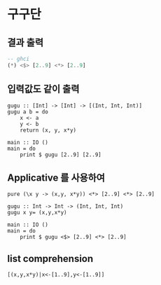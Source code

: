 # 구구단

## 결과 출력

```haskell
-- ghci
(*) <$> [2..9] <*> [2..9]
```

## 입력값도 같이 출력

```
gugu :: [Int] -> [Int] -> [(Int, Int, Int)]
gugu a b = do
    x <- a
    y <- b
    return (x, y, x*y)

main :: IO ()
main = do
    print $ gugu [2..9] [2..9]
```

## Applicative 를 사용하여

```
pure (\x y -> (x,y, x*y)) <*> [2..9] <*> [2..9]
```

```
gugu :: Int -> Int -> (Int, Int, Int)
gugu x y= (x,y,x*y)

main :: IO ()
main = do
    print $ gugu <$> [2..9] <*> [2..9]
```

## list comprehension

```
[(x,y,x*y)|x<-[1..9],y<-[1..9]]
```
